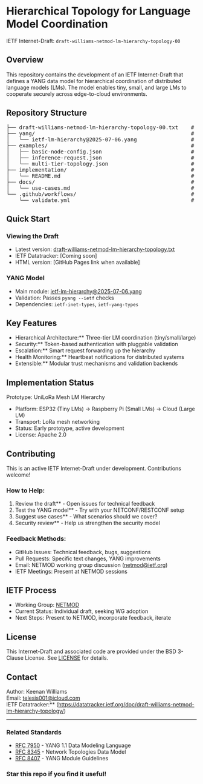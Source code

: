# Hierarchical Topology for Language Model Coordination

IETF Internet-Draft: `draft-williams-netmod-lm-hierarchy-topology-00`

## Overview

This repository contains the development of an IETF Internet-Draft that defines a YANG data model for hierarchical coordination of distributed language models (LMs). The model enables tiny, small, and large LMs to cooperate securely across edge-to-cloud environments.

## Repository Structure

<pre>
├── draft-williams-netmod-lm-hierarchy-topology-00.txt    # Latest I-D text
├── yang/                                                 # YANG modules
│   └── ietf-lm-hierarchy@2025-07-06.yang                 # Main data model
├── examples/                                             # Usage examples
│   ├── basic-node-config.json                            # Single node configuration
│   ├── inference-request.json                            # RPC request example
│   └── multi-tier-topology.json                          # Complete hierarchy setup
├── implementation/                                       # Reference implementations
│   └── README.md                                         # UniLoRa prototype status
├── docs/                                                 # Additional documentation
│   └── use-cases.md                                      # Detailed use cases
└── .github/workflows/                                    # CI/CD automation
    └── validate.yml                                      # YANG validation
</pre>

## Quick Start

### Viewing the Draft
- Latest version: [draft-williams-netmod-lm-hierarchy-topology.txt](draft-williams-netmod-lm-hierarchy-topology.txt)
- IETF Datatracker: [Coming soon]
- HTML version: [GitHub Pages link when available]

### YANG Model
- Main module: [ietf-lm-hierarchy@2025-07-06.yang](yang/ietf-lm-hierarchy@2025-07-06.yang)
- Validation: Passes `pyang --ietf` checks
- Dependencies: `ietf-inet-types`, `ietf-yang-types`

## Key Features

- Hierarchical Architecture:** Three-tier LM coordination (tiny/small/large)
- Security:** Token-based authentication with pluggable validation
- Escalation:** Smart request forwarding up the hierarchy
- Health Monitoring:** Heartbeat notifications for distributed systems
- Extensible:** Modular trust mechanisms and validation backends

## Implementation Status

Prototype: UniLoRa Mesh LM Hierarchy
- Platform: ESP32 (Tiny LMs) → Raspberry Pi (Small LMs) → Cloud (Large LM)
- Transport: LoRa mesh networking
- Status: Early prototype, active development
- License: Apache 2.0

## Contributing

This is an active IETF Internet-Draft under development. Contributions welcome!

### How to Help:
1. Review the draft** - Open issues for technical feedback
2. Test the YANG model** - Try with your NETCONF/RESTCONF setup
3. Suggest use cases** - What scenarios should we cover?
4. Security review** - Help us strengthen the security model

### Feedback Methods:
- GitHub Issues: Technical feedback, bugs, suggestions
- Pull Requests: Specific text changes, YANG improvements  
- Email: NETMOD working group discussion (netmod@ietf.org)
- IETF Meetings: Present at NETMOD sessions

## IETF Process

- Working Group: [NETMOD](https://datatracker.ietf.org/wg/netmod/)
- Current Status: Individual draft, seeking WG adoption
- Next Steps: Present to NETMOD, incorporate feedback, iterate

## License

This Internet-Draft and associated code are provided under the BSD 3-Clause License. See [LICENSE](LICENSE) for details.

## Contact

Author: Keenan Williams  
Email: telesis001@icloud.com  
IETF Datatracker:** (https://datatracker.ietf.org/doc/draft-williams-netmod-lm-hierarchy-topology/)

---

### Related Standards
- [RFC 7950](https://tools.ietf.org/html/rfc7950) - YANG 1.1 Data Modeling Language
- [RFC 8345](https://tools.ietf.org/html/rfc8345) - Network Topologies Data Model  
- [RFC 8407](https://tools.ietf.org/html/rfc8407) - YANG Module Guidelines

### Star this repo if you find it useful!
